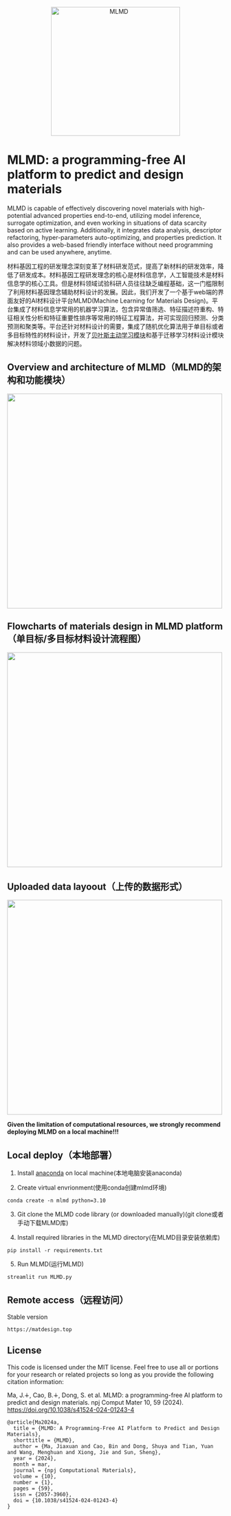 <p align="center">
  <img src="https://user-images.githubusercontent.com/61132191/231174459-96d33cdf-9f6f-4296-ba9f-31d11056ef12.jpg?raw=true" width="300px"  alt="MLMD"/>
</div>
</p>

# MLMD: a programming-free AI platform to predict and design materials

MLMD is capable of effectively discovering novel materials with high-potential advanced properties end-to-end, utilizing model inference, surrogate optimization, 
and even working in situations of data scarcity based on active learning. Additionally, it integrates data analysis, descriptor refactoring, hyper-parameters auto-optimizing, and
properties prediction. It also provides a web-based friendly interface without need programming and can be used anywhere, anytime.

材料基因工程的研发理念深刻变革了材料研发范式，提高了新材料的研发效率，降低了研发成本。材料基因工程研发理念的核心是材料信息学，人工智能技术是材料信息学的核心工具。但是材料领域试验科研人员往往缺乏编程基础，这一门槛限制了利用材料基因理念辅助材料设计的发展。因此，我们开发了一个基于web端的界面友好的AI材料设计平台MLMD(Machine Learning for Materials Design)。平台集成了材料信息学常用的机器学习算法，包含异常值筛选、特征描述符重构、特征相关性分析和特征重要性排序等常用的特征工程算法，并可实现回归预测、分类预测和聚类等。平台还针对材料设计的需要，集成了随机优化算法用于单目标或者多目标特性的材料设计，开发了[贝叶斯主动学习模块](https://colab.research.google.com/drive/1OSc-phxm7QLOm8ceGJiIMGGz9riuwP6Q?usp=sharing)和基于迁移学习材料设计模块解决材料领域小数据的问题。

## Overview and architecture of MLMD（MLMD的架构和功能模块）

<img src="https://github.com/Jiaxuan-Ma/MLMD/assets/61132191/ec6835e7-7dcb-4c82-b4e2-c37c8ff9251f" width="500px">

## Flowcharts of materials design in MLMD platform（单目标/多目标材料设计流程图）

<img src="https://github.com/Jiaxuan-Ma/MLMD/assets/61132191/a5785637-fec5-4d20-9b58-3c9437f2aadb" width="500px">

## Uploaded data layoout（上传的数据形式）

<img src="https://github.com/Jiaxuan-Ma/MLMD/assets/61132191/fa138ee2-b1a6-494d-a5de-741d1a54af14" width="500px">

**Given the limitation of computational resources, we strongly recommend deploying MLMD on a local machine!!!**

## Local deploy（本地部署）

1. Install [anaconda](https://www.anaconda.com/) on local machine(本地电脑安装anaconda)
  
2. Create virtual envrionment(使用conda创建mlmd环境)
```
conda create -n mlmd python=3.10
```
3. Git clone the MLMD code library (or downloaded manually)(git clone或者手动下载MLMD库)

4. Install required libraries in the MLMD directory(在MLMD目录安装依赖库)
```
pip install -r requirements.txt
```
5. Run MLMD(运行MLMD)
```
streamlit run MLMD.py
```

## Remote access（远程访问）

Stable version
```
https://matdesign.top
```

## License
This code is licensed under the MIT license. Feel free to use all or portions for your research or related projects so long as you provide the following citation information:

Ma, J.∔, Cao, B.∔, Dong, S. et al. MLMD: a programming-free AI platform to predict and design materials. npj Comput Mater 10, 59 (2024). https://doi.org/10.1038/s41524-024-01243-4
```
@article{Ma2024a,
  title = {MLMD: A Programming-Free AI Platform to Predict and Design Materials},
  shorttitle = {MLMD},
  author = {Ma, Jiaxuan and Cao, Bin and Dong, Shuya and Tian, Yuan and Wang, Menghuan and Xiong, Jie and Sun, Sheng},
  year = {2024},
  month = mar,
  journal = {npj Computational Materials},
  volume = {10},
  number = {1},
  pages = {59},
  issn = {2057-3960},
  doi = {10.1038/s41524-024-01243-4}
}
```
